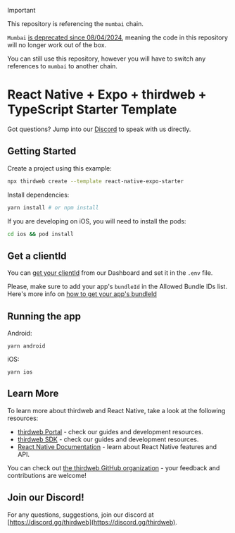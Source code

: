 > [!Important]  
> This repository is referencing the `mumbai` chain.
> 
> `Mumbai` [is deprecated since 08/04/2024](https://blog.thirdweb.com/deprecation-of-mumbai-testnet/), meaning the code in this repository will no longer work out of the box.
>
> You can still use this repository, however you will have to switch any references to `mumbai` to another chain.

# React Native + Expo + thirdweb + TypeScript Starter Template

Got questions? Jump into our [Discord](https://discord.gg/thirdweb) to speak with us directly.

## Getting Started

Create a project using this example:

```bash
npx thirdweb create --template react-native-expo-starter
```

Install dependencies:

```bash
yarn install # or npm install
```

If you are developing on iOS, you will need to install the pods:

```bash
cd ios && pod install
```

## Get a clientId

You can [get your clientId](https://thirdweb.com/dashboard/settings/api-keys) from our Dashboard and set it in the `.env` file.

Please, make sure to add your app's `bundleId` in the Allowed Bundle IDs list. Here's more info on [how to get your app's bundleId](https://portal.thirdweb.com/api-keys#how-to-get-my-bundleid)

## Running the app

Android:

```
yarn android
```

iOS:

```
yarn ios
```

## Learn More

To learn more about thirdweb and React Native, take a look at the following resources:

- [thirdweb Portal](https://portal.thirdweb.com) - check our guides and development resources.
- [thirdweb SDK](https://portal.thirdweb.com/sdk) - check our guides and development resources.
- [React Native Documentation](https://reactnative.dev/) - learn about React Native features and API.

You can check out [the thirdweb GitHub organization](https://github.com/thirdweb-dev) - your feedback and contributions are welcome!

## Join our Discord!

For any questions, suggestions, join our discord at [https://discord.gg/thirdweb](https://discord.gg/thirdweb).
